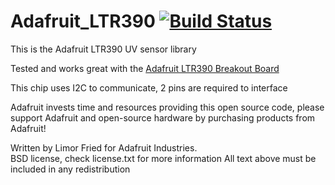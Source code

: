 Adafruit_LTR390 [![Build Status](https://github.com/adafruit/Adafruit_LTR390/workflows/Arduino%20Library%20CI/badge.svg)](https://github.com/adafruit/Adafruit_LTR390/actions)
================

This is the Adafruit LTR390 UV sensor library

Tested and works great with the [Adafruit LTR390 Breakout Board](http://www.adafruit.com/)

This chip uses I2C to communicate, 2 pins are required to interface

Adafruit invests time and resources providing this open source code, 
please support Adafruit and open-source hardware by purchasing 
products from Adafruit!

Written by Limor Fried for Adafruit Industries.  
BSD license, check license.txt for more information
All text above must be included in any redistribution
